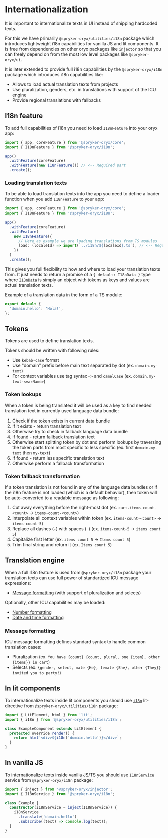 # Internationalization

It is important to internationalize texts in UI instead of shipping hardcoded texts.

For this we have primarily `@spryker-oryx/utilities/i18n` package which introduces
lightweight i18n capabilities for vanilla JS and lit components.
It is free from dependencies on other oryx packages like `injector` so that
you can freely depend on from the most low level packages like `@spryker-oryx/ui`.

It is later extended to provide full i18n capabilities by the `@spryker-oryx/i18n` package
which introduces i18n capabilities like:

- Allows to load actual translation texts from projects
- Use pluralization, genders, etc. in translations with support of the ICU engine
- Provide regional translations with fallbacks

## I18n feature

To add full capabilities of i18n you need to load `I18nFeature` into your oryx app:

```ts
import { app, coreFeature } from '@spryker-oryx/core';
import { I18nFeature } from '@spryker-oryx/i18n';

app()
  .withFeature(coreFeature)
  .withFeature(new I18nFeature()) // <-- Required part
  .create();
```

### Loading translation texts

To be able to load translation texts into the app you need to define a loader function
when you add `I18nFeature` to your app:

```ts
import { app, coreFeature } from '@spryker-oryx/core';
import { I18nFeature } from '@spryker-oryx/i18n';

app()
  .withFeature(coreFeature)
  .withFeature(
    new I18nFeature({
      // Here as example we are loading translations from TS modules
      load: (localeId) => import(`../i18n/${localeId}.ts`), // <-- Required part
    })
  )
  .create();
```

This gives you full flexibility to how and where to load your translation texts from.
It just needs to return a promise of a `{ default: I18nData }` type
where [`I18nData`](libs/i18n/src/lib/i18n.loader.ts) is simply an object
with tokens as keys and values are actual translation texts.

Example of a translation data in the form of a TS module:

```ts
export default {
  'domain.hello': 'Hola!',
};
```

## Tokens

Tokens are used to define translation texts.

Tokens should be written with following rules:

- Use `kebab-case` format
- Use "domain" prefix before main text separated by dot (ex. `domain.my-text`)
- For context variables use tag syntax `<>` and `camelCase` (ex. `domain.my-text-<varName>`)

### Token lookups

When a token is being translated it will be used as a key to find needed translation text
in currently used language data bundle:

1. Check if the token exists in current data bundle
2. If it exists - return translation text
3. Otherwise try to check in fallback language data bundle
4. If found - return fallback translation text
5. Otherwise start splitting token by dot and perform lookups by traversing the token parts from most specific to less specific (ex. first `domain.my-text` then `my-text`)
6. If found - return less specific translation text
7. Otherwise perform a fallback transformation

### Token fallback transformation

If a token translation is not found in any of the language data bundles
or if the i18n feature is not loaded (which is a default behavior),
then token will be auto-converted to a readable message as following:

1. Cut away everything before the right-most dot (ex. `cart.items-count-<count>` -> `items-count-<count>`)
2. Interpolate all context variables within token (ex. `items-count-<count>` -> `items-count-5`)
3. Replace all dashes (`-`) with spaces (` `) (ex. `items-count-5` -> `items count 5`)
4. Capitalize first letter (ex. `items count 5` -> `Items count 5`)
5. Trim final string and return it (ex. `Items count 5`)

## Translation engine

When a full i18n feature is used from `@spryker-oryx/i18n` package your translation texts
can use full power of standartized ICU message expressions:

- [Message formatting](https://unicode-org.github.io/icu/userguide/format_parse/messages/) (with support of pluralization and selects)

Optionally, other ICU capabilities may be loaded:

- [Number formatting](https://unicode-org.github.io/icu/userguide/format_parse/numbers/)
- [Date and time formatting](https://unicode-org.github.io/icu/userguide/format_parse/datetime/)

### Message formatting

ICU message formatting defines standard syntax to handle common translation cases:

- Pluralization (ex. `You have {count} {count, plural, one {item}, other {items}} in cart`)
- Selects (ex. `{gender, select, male {He}, female {She}, other {They}} invited you to party!`)

## In lit components

To internationalize texts inside lit components you should use
[`i18n`](/libs/utilities/i18n/src/i18n.directive.ts) lit-directive
from `@spryker-oryx/utilities/i18n` package:

```ts
import { LitElement, html } from 'lit';
import { i18n } from '@spryker-oryx/utilities/i18n';

class ExampleComponent extends LitElement {
  protected override render() {
    return html`<div>${i18n('domain.hello')}</div>`;
  }
}
```

## In vanilla JS

To internationalize texts inside vanilla JS/TS you should use
[`I18nService`](/libs/i18n/src/lib/i18n.service.ts) service
from `@spryker-oryx/i18n` package:

```ts
import { inject } from '@spryker-oryx/injector';
import { I18nService } from '@spryker-oryx/i18n';

class Example {
  constructor(i18nService = inject(I18nService)) {
    i18nService
      .translate('domain.hello')
      .subscribe((text) => console.log(text));
  }
}
```
